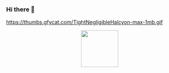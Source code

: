 ### Hi there 👋
https://thumbs.gfycat.com/TightNegligibleHalcyon-max-1mb.gif

<!--
**kajusarkar/kajusarkar** is a ✨ _special_ ✨ repository because its `README.md` (this file) appears on your GitHub profile.

Here are some ideas to get you started:

- 🔭 I’m currently working on ...
- 🌱 I’m currently learning ...
- 👯 I’m looking to collaborate on ...
- 🤔 I’m looking for help with ...
- 💬 Ask me about ...
- 📫 How to reach me: ...
- 😄 Pronouns: ...
- ⚡ Fun fact: ...
-->
<div id="header" align="center">
  <img src="https://thumbs.gfycat.com/TightNegligibleHalcyon-max-1mb.gif
" width="100"/>
</div>
